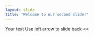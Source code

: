 ```yaml
---
layout: slide
title: "Welcome to our second slide!"
---
```

Your text
Use left arrow to slide back <<
